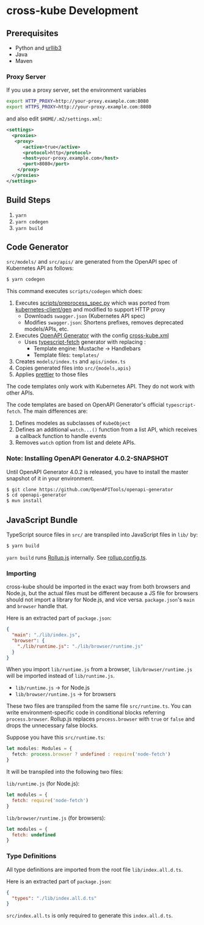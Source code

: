# cross-kube Development

## Prerequisites

* Python and [urllib3](https://urllib3.readthedocs.io/en/latest/)
* Java
* Maven

### Proxy Server

If you use a proxy server, set the environment variables

```sh
export HTTP_PROXY=http://your-proxy.example.com:8080
export HTTPS_PROXY=http://your-proxy.example.com:8080
```

and also edit `$HOME/.m2/settings.xml`:

```xml
<settings>
  <proxies>
   <proxy>
      <active>true</active>
      <protocol>http</protocol>
      <host>your-proxy.example.com</host>
      <port>8080</port>
    </proxy>
  </proxies>
</settings>
```

## Build Steps

1. `yarn`
2. `yarn codegen`
3. `yarn build`

## Code Generator

`src/models/` and `src/apis/` are generated from the OpenAPI spec of Kubernetes API as follows:

```sh
$ yarn codegen
```

This command executes `scripts/codegen` which does:

1. Executes [scripts/preprocess_spec.py](scripts/preprocess_spec.py) which was ported from [kubernetes-client/gen](https://github.com/kubernetes-client/gen/tree/master/openapi) and modified to support HTTP proxy
    * Downloads `swagger.json` (Kubernetes API spec)
    * Modifies `swagger.json`: Shortens prefixes, removes deprecated models/APIs, etc.
2. Executes [OpenAPI Generator](https://github.com/OpenAPITools/openapi-generator) with the config [cross-kube.xml](cross-kube.xml)
    * Uses [typescript-fetch](https://github.com/OpenAPITools/openapi-generator/blob/master/docs/generators/typescript-fetch.md) generator with replacing :
      * Template engine: Mustache -> Handlebars
      * Template files: `templates/`
3. Creates `models/index.ts` and `apis/index.ts`
4. Copies generated files into `src/{models,apis}`
5. Applies [prettier](https://prettier.io/) to those files

The code templates only work with Kubernetes API. They do not work with other APIs.

The code templates are based on OpenAPI Generator's official `typescript-fetch`. The main differences are:

1. Defines modeles as subclasses of `KubeObject`
2. Defines an additional `watch...()` function from a list API, which receives a callback function to handle events
3. Removes `watch` option from list and delete APIs.

### Note: Installing OpenAPI Generator 4.0.2-SNAPSHOT

Until OpenAPI Generator 4.0.2 is released, you have to install the master snapshot of it in your environment.

```sh
$ git clone https://github.com/OpenAPITools/openapi-generator
$ cd openapi-generator
$ mvn install
```

## JavaScript Bundle

TypeScript source files in `src/` are transpiled into JavaScript files in `lib/` by:

```sh
$ yarn build
```

`yarn build` runs [Rollup.js](https://rollupjs.org/) internally. See [rollup.config.ts](rollup.config.ts).

### Importing

cross-kube should be imported in the exact way from both browsers and Node.js, but the actual files must be different because a JS file for browsers should not import a library for Node.js, and vice versa. `package.json`'s `main` and `browser` handle that.

Here is an extracted part of `package.json`:

```json
{
  "main": "./lib/index.js",
  "browser": {
    "./lib/runtime.js": "./lib/browser/runtime.js"
  }
}
```

When you import `lib/runtime.js` from a browser, `lib/browser/runtime.js` will be imported instead of `lib/runtime.js`.

* `lib/runtime.js` -> for Node.js
* `lib/browser/runtime.js` -> for browsers

These two files are transpiled from the same file `src/runtime.ts`. You can write environment-specific code in conditional blocks referring `process.browser`. Rollup.js replaces `process.browser` with `true` or `false` and drops the unnecessary false blocks.

Suppose you have this `src/runtime.ts`:

```ts
let modules: Modules = {
  fetch: process.browser ? undefined : require('node-fetch')
}
```

It will be transpiled into the following two files:

`lib/runtime.js` (for Node.js):

```js
let modules = {
  fetch: require('node-fetch')
}
```

`lib/browser/runtime.js` (for browsers):

```js
let modules = {
  fetch: undefined
}
```

### Type Definitions

All type definitions are imported from the root file `lib/index.all.d.ts`.

Here is an extracted part of `package.json`:

```json
{
  "types": "./lib/index.all.d.ts"
}
```

`src/index.all.ts` is only required to generate this `index.all.d.ts`.
